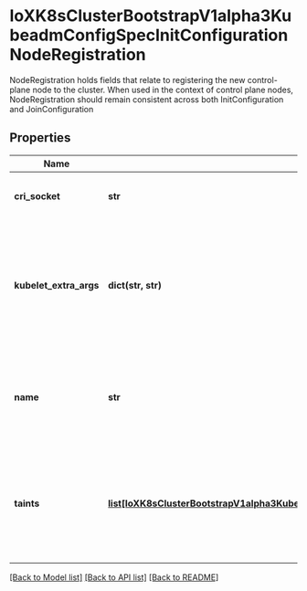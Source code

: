 # IoXK8sClusterBootstrapV1alpha3KubeadmConfigSpecInitConfigurationNodeRegistration

NodeRegistration holds fields that relate to registering the new control-plane node to the cluster. When used in the context of control plane nodes, NodeRegistration should remain consistent across both InitConfiguration and JoinConfiguration
## Properties
Name | Type | Description | Notes
------------ | ------------- | ------------- | -------------
**cri_socket** | **str** | CRISocket is used to retrieve container runtime info. This information will be annotated to the Node API object, for later re-use | [optional] 
**kubelet_extra_args** | **dict(str, str)** | KubeletExtraArgs passes through extra arguments to the kubelet. The arguments here are passed to the kubelet command line via the environment file kubeadm writes at runtime for the kubelet to source. This overrides the generic base-level configuration in the kubelet-config-1.X ConfigMap Flags have higher priority when parsing. These values are local and specific to the node kubeadm is executing on. | [optional] 
**name** | **str** | Name is the &#x60;.Metadata.Name&#x60; field of the Node API object that will be created in this &#x60;kubeadm init&#x60; or &#x60;kubeadm join&#x60; operation. This field is also used in the CommonName field of the kubelet&#39;s kubernetes.client certificate to the API server. Defaults to the hostname of the node if not provided. | [optional] 
**taints** | [**list[IoXK8sClusterBootstrapV1alpha3KubeadmConfigSpecInitConfigurationNodeRegistrationTaints]**](IoXK8sClusterBootstrapV1alpha3KubeadmConfigSpecInitConfigurationNodeRegistrationTaints.md) | Taints specifies the taints the Node API object should be registered with. If this field is unset, i.e. nil, in the &#x60;kubeadm init&#x60; process it will be defaulted to []v1.Taint{&#39;node-role.kubernetes.io/master&#x3D;\&quot;\&quot;&#39;}. If you don&#39;t want to taint your control-plane node, set this field to an empty slice, i.e. &#x60;taints: {}&#x60; in the YAML file. This field is solely used for Node registration. | [optional] 

[[Back to Model list]](../README.md#documentation-for-models) [[Back to API list]](../README.md#documentation-for-api-endpoints) [[Back to README]](../README.md)


